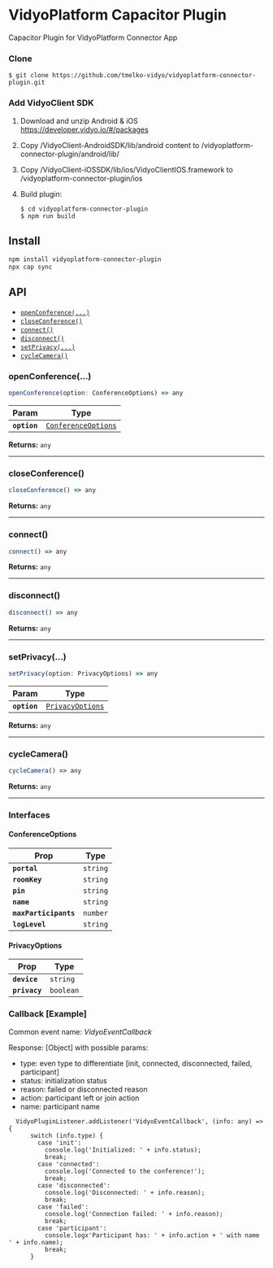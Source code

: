 # VidyoPlatform Capacitor Plugin

Capacitor Plugin for VidyoPlatform Connector App

### Clone 

    $ git clone https://github.com/tmelko-vidyo/vidyoplatform-connector-plugin.git

### Add VidyoClient SDK

1. Download and unzip Android & iOS https://developer.vidyo.io/#/packages
2. Copy /VidyoClient-AndroidSDK/lib/android content to /vidyoplatform-connector-plugin/android/lib/
3. Copy /VidyoClient-iOSSDK/lib/ios/VidyoClientIOS.framework to /vidyoplatform-connector-plugin/ios
4. Build plugin:

       $ cd vidyoplatform-connector-plugin
       $ npm run build

## Install

```bash
npm install vidyoplatform-connector-plugin
npx cap sync
```

## API

<docgen-index>

* [`openConference(...)`](#openconference)
* [`closeConference()`](#closeconference)
* [`connect()`](#connect)
* [`disconnect()`](#disconnect)
* [`setPrivacy(...)`](#setprivacy)
* [`cycleCamera()`](#cyclecamera)

</docgen-index>

<docgen-api>
<!--Update the source file JSDoc comments and rerun docgen to update the docs below-->

### openConference(...)

```typescript
openConference(option: ConferenceOptions) => any
```

| Param        | Type                                                            |
| ------------ | --------------------------------------------------------------- |
| **`option`** | <code><a href="#conferenceoptions">ConferenceOptions</a></code> |

**Returns:** <code>any</code>

--------------------


### closeConference()

```typescript
closeConference() => any
```

**Returns:** <code>any</code>

--------------------


### connect()

```typescript
connect() => any
```

**Returns:** <code>any</code>

--------------------


### disconnect()

```typescript
disconnect() => any
```

**Returns:** <code>any</code>

--------------------


### setPrivacy(...)

```typescript
setPrivacy(option: PrivacyOptions) => any
```

| Param        | Type                                                      |
| ------------ | --------------------------------------------------------- |
| **`option`** | <code><a href="#privacyoptions">PrivacyOptions</a></code> |

**Returns:** <code>any</code>

--------------------


### cycleCamera()

```typescript
cycleCamera() => any
```

**Returns:** <code>any</code>

--------------------


### Interfaces


#### ConferenceOptions

| Prop                  | Type                |
| --------------------- | ------------------- |
| **`portal`**          | <code>string</code> |
| **`roomKey`**         | <code>string</code> |
| **`pin`**             | <code>string</code> |
| **`name`**            | <code>string</code> |
| **`maxParticipants`** | <code>number</code> |
| **`logLevel`**        | <code>string</code> |


#### PrivacyOptions

| Prop          | Type                 |
| ------------- | -------------------- |
| **`device`**  | <code>string</code>  |
| **`privacy`** | <code>boolean</code> |

</docgen-api>

### Callback [Example]

Common event name: *VidyoEventCallback*

Response: [Object] with possible params:
- type: even type to differentiate [init, connected, disconnected, failed, participant]
- status: initialization status
- reason: failed or disconnected reason
- action: participant left or join action
- name: participant name

```
  VidyoPluginListener.addListener('VidyoEventCallback', (info: any) => {
      switch (info.type) {
        case 'init':
          console.log('Initialized: ' + info.status);
          break;
        case 'connected':
          console.log('Connected to the conference!');
          break;
        case 'disconnected':
          console.log('Disconnected: ' + info.reason);
          break;
        case 'failed':
          console.log('Connection failed: ' + info.reason);
          break;
        case 'participant':
          console.logx'Participant has: ' + info.action + ' with name ' + info.name);
          break;
      }

```
